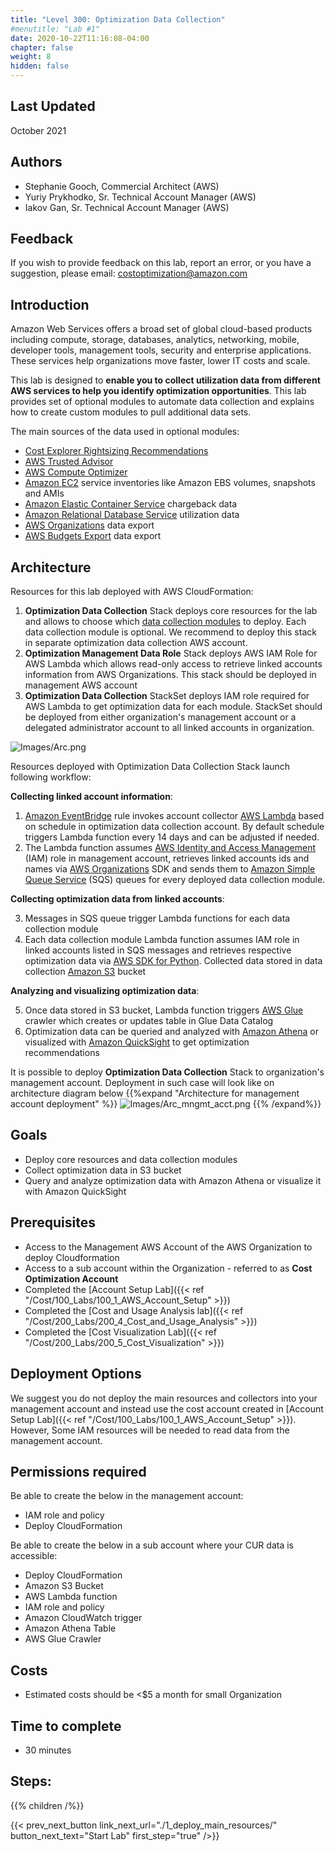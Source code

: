 ```yaml
---
title: "Level 300: Optimization Data Collection"
#menutitle: "Lab #1"
date: 2020-10-22T11:16:08-04:00
chapter: false
weight: 8
hidden: false
---
```

## Last Updated
October 2021

## Authors
- Stephanie Gooch, Commercial Architect (AWS)
- Yuriy Prykhodko, Sr. Technical Account Manager (AWS)
- Iakov Gan, Sr. Technical Account Manager (AWS)


## Feedback
If you wish to provide feedback on this lab, report an error, or you have a suggestion, please email: costoptimization@amazon.com


## Introduction
Amazon Web Services offers a broad set of global cloud-based products including compute, storage, databases, analytics, networking, mobile, developer tools, management tools, security and enterprise applications. These services help organizations move faster, lower IT costs and scale.

This lab is designed to **enable you to collect utilization data from different AWS services to help you identify optimization opportunities**. This lab provides set of optional modules to automate data collection and explains how to create custom modules to pull additional data sets. 

The main sources of the data used in optional modules:
* [Cost Explorer Rightsizing Recommendations](https://docs.aws.amazon.com/awsaccountbilling/latest/aboutv2/ce-rightsizing.html)
* [AWS Trusted Advisor](https://aws.amazon.com/premiumsupport/technology/trusted-advisor/)
* [AWS Compute Optimizer](https://aws.amazon.com/compute-optimizer/)
* [Amazon EC2](https://aws.amazon.com/ec2/?ec2-whats-new.sort-by=item.additionalFields.postDateTime&ec2-whats-new.sort-order=desc) service inventories like Amazon EBS volumes, snapshots and AMIs
* [Amazon Elastic Container Service](https://aws.amazon.com/ecs/) chargeback data 
* [Amazon Relational Database Service](https://aws.amazon.com/rds/) utilization data
* [AWS Organizations](https://aws.amazon.com/organizations/) data export 
* [AWS Budgets Export](https://aws.amazon.com/aws-cost-management/aws-budgets/) data export

## Architecture 
Resources for this lab deployed with AWS CloudFormation:
1. **Optimization Data Collection** Stack deploys core resources for the lab and allows to choose which [data collection modules](../300_optimization_data_collection/3_data_collection_modules) to deploy. Each data collection module is optional. We recommend to deploy this stack in separate optimization data collection AWS account. 
1. **Optimization Management Data Role** Stack deploys AWS IAM Role for AWS Lambda which allows read-only access to retrieve linked accounts information from AWS Organizations. This stack should be deployed in management AWS account
1. **Optimization Data Collection** StackSet deploys IAM role required for AWS Lambda to get optimization data for each module. StackSet should be deployed from either organization's management account or a delegated administrator account to all linked accounts in organization. 

![Images/Arc.png](/Cost/300_Optimization_Data_Collection/Images/Arc.png)

Resources deployed with Optimization Data Collection Stack launch following workflow:

**Collecting linked account information**: 
1. [Amazon EventBridge](https://aws.amazon.com/eventbridge/) rule invokes account collector [AWS Lambda](https://aws.amazon.com/lambda/) based on schedule in optimization data collection account. By default schedule triggers Lambda function every 14 days and can be adjusted if needed.
2. The Lambda function assumes [AWS Identity and Access Management](https://aws.amazon.com/iam/) (IAM) role in management account, retrieves linked accounts ids and names via [AWS Organizations](https://aws.amazon.com/organizations/) SDK and sends them to [Amazon Simple Queue Service](https://aws.amazon.com/sqs/) (SQS) queues for every deployed data collection module.  

**Collecting optimization data from linked accounts**:

3. Messages in SQS queue trigger Lambda functions for each data collection module
4. Each data collection module Lambda function assumes IAM role in linked accounts listed in SQS messages and retrieves respective optimization data via [AWS SDK for Python](https://aws.amazon.com/sdk-for-python/). Collected data stored in data collection [Amazon S3](https://aws.amazon.com/s3/) bucket

**Analyzing and visualizing optimization data**:

5. Once data stored in S3 bucket, Lambda function triggers [AWS Glue](https://aws.amazon.com/glue/) crawler which creates or updates table in Glue Data Catalog
6. Optimization data can be queried and analyzed with [Amazon Athena](https://aws.amazon.com/athena) or visualized with [Amazon QuickSight](https://aws.amazon.com/quicksight/) to get optimization recommendations 

It is possible to deploy **Optimization Data Collection** Stack to organization's management account. Deployment in such case will look like on architecture diagram below
{{%expand "Architecture for management account deployment" %}}
![Images/Arc_mngmt_acct.png](/Cost/300_Optimization_Data_Collection/Images/Arc_mngmt_acct.png)
{{% /expand%}}

## Goals
- Deploy core resources and data collection modules
- Collect optimization data in S3 bucket
- Query and analyze optimization data with Amazon Athena or visualize it with Amazon QuickSight


## Prerequisites
- Access to the Management AWS Account of the AWS Organization to deploy Cloudformation
- Access to a sub account within the Organization - referred to as **Cost Optimization Account**
- Completed the [Account Setup Lab]({{< ref "/Cost/100_Labs/100_1_AWS_Account_Setup" >}})
- Completed the [Cost and Usage Analysis lab]({{< ref "/Cost/200_Labs/200_4_Cost_and_Usage_Analysis" >}})
- Completed the [Cost Visualization Lab]({{< ref "/Cost/200_Labs/200_5_Cost_Visualization" >}}) 

## Deployment Options
We suggest you do not deploy the main resources and collectors into your management account and instead use the cost account created in [Account Setup Lab]({{< ref "/Cost/100_Labs/100_1_AWS_Account_Setup" >}}). However, Some IAM resources will be needed to read data from the management account. 

## Permissions required

Be able to create the below in the management account:
- IAM role and policy
- Deploy CloudFormation

Be able to create the below in a sub account where your CUR data is accessible:
- Deploy CloudFormation
- Amazon S3 Bucket 
- AWS Lambda function 
- IAM role and policy
- Amazon CloudWatch trigger
- Amazon Athena Table
- AWS Glue Crawler


## Costs
- Estimated costs should be <$5 a month for small Organization 


## Time to complete
- 30 minutes

## Steps:
{{% children  /%}}


{{< prev_next_button link_next_url="./1_deploy_main_resources/" button_next_text="Start Lab" first_step="true" />}}
